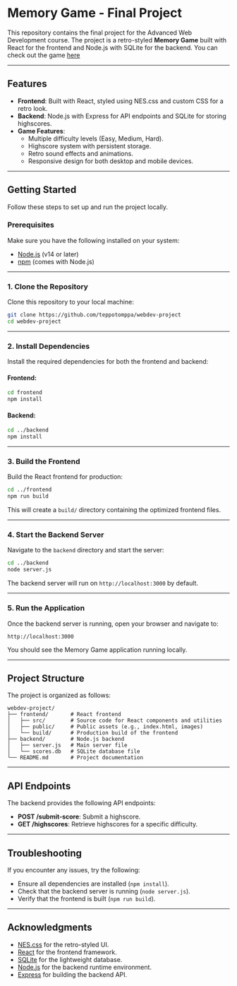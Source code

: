 # Memory Game - Final Project

This repository contains the final project for the Advanced Web Development course. The project is a retro-styled **Memory Game** built with React for the frontend and Node.js with SQLite for the backend. You can check out the game [here](https://salmon-field-07c1a5f03.6.azurestaticapps.net/)

---

## Features

- **Frontend**: Built with React, styled using NES.css and custom CSS for a retro look.
- **Backend**: Node.js with Express for API endpoints and SQLite for storing highscores.
- **Game Features**:
  - Multiple difficulty levels (Easy, Medium, Hard).
  - Highscore system with persistent storage.
  - Retro sound effects and animations.
  - Responsive design for both desktop and mobile devices.

---

## Getting Started

Follow these steps to set up and run the project locally.

### Prerequisites

Make sure you have the following installed on your system:
- [Node.js](https://nodejs.org/) (v14 or later)
- [npm](https://www.npmjs.com/) (comes with Node.js)

---

### 1. Clone the Repository

Clone this repository to your local machine:

```bash
git clone https://github.com/teppotomppa/webdev-project
cd webdev-project
```

---

### 2. Install Dependencies

Install the required dependencies for both the frontend and backend:

#### Frontend:
```bash
cd frontend
npm install
```

#### Backend:
```bash
cd ../backend
npm install
```

---

### 3. Build the Frontend

Build the React frontend for production:

```bash
cd ../frontend
npm run build
```

This will create a `build/` directory containing the optimized frontend files.

---

### 4. Start the Backend Server

Navigate to the `backend` directory and start the server:

```bash
cd ../backend
node server.js
```

The backend server will run on `http://localhost:3000` by default.

---

### 5. Run the Application

Once the backend server is running, open your browser and navigate to:

```
http://localhost:3000
```

You should see the Memory Game application running locally.

---

## Project Structure

The project is organized as follows:

```
webdev-project/
├── frontend/       # React frontend
│   ├── src/        # Source code for React components and utilities
│   ├── public/     # Public assets (e.g., index.html, images)
│   └── build/      # Production build of the frontend
├── backend/        # Node.js backend
│   ├── server.js   # Main server file
│   └── scores.db   # SQLite database file
└── README.md       # Project documentation
```

---

## API Endpoints

The backend provides the following API endpoints:

- **POST /submit-score**: Submit a highscore.
- **GET /highscores**: Retrieve highscores for a specific difficulty.

---

## Troubleshooting

If you encounter any issues, try the following:
- Ensure all dependencies are installed (`npm install`).
- Check that the backend server is running (`node server.js`).
- Verify that the frontend is built (`npm run build`).

---

## Acknowledgments

- [NES.css](https://nostalgic-css.github.io/NES.css/) for the retro-styled UI.
- [React](https://reactjs.org/) for the frontend framework.
- [SQLite](https://www.sqlite.org/) for the lightweight database.
- [Node.js](https://nodejs.org/) for the backend runtime environment.
- [Express](https://expressjs.com/) for building the backend API.
